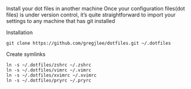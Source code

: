 Install your dot files in another machine
Once your configuration files(dot files) is under version control, it’s quite straightforward to import your settings to any machine that has git installed

Installation

    git clone https://github.com/gregjlee/dotfiles.git ~/.dotfiles


Create symlinks

    ln -s ~/.dotfiles/zshrc ~/.zshrc
    ln -s ~/.dotfiles/vimrc ~/.vimrc
    ln -s ~/.dotfiles/xvimrc ~/.xvimrc
    ln -s ~/.dotfiles/pryrc ~/.pryrc
